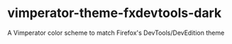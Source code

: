 # vimperator-theme-fxdevtools-dark
A Vimperator color scheme to match Firefox's DevTools/DevEdition theme
